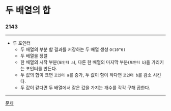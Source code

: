 # 두 배열의 합
### 2143
***
- 투 포인터
	- 두 배열의 부분 합 결과를 저장하는 두 배열 생성 `O(10^6)`
	- 두 배열을 정렬
	- 한 배열의 시작 부분(`포인터 a`), 다른 한 배열의 마지막 부분(`포인터 b`)을 가리키는 포인터를 만든다.
	- 두 값의 합이 크면 `포인터 a`를 증가, 두 값이 함이 작다면 `포인터 b`를 감소 시킨다.
	- 두 값이 같다면 두 배열에서 같은 값을 가지는 개수를 각각 구해 곱한다.
	
***

[문제](https://www.acmicpc.net/problem/2143)